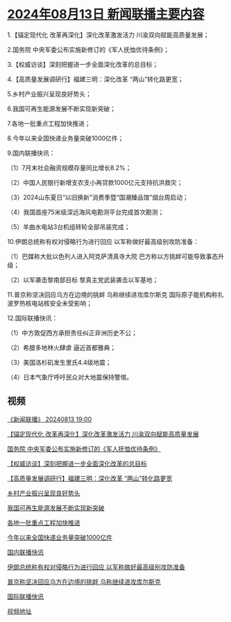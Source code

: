# [2024年08月13日 新闻联播主要内容](https://tv.cctv.com/lm/xwlb/day/20240813.shtml)

1.【锚定现代化 改革再深化】深化改革激发活力 川渝双向赋能高质量发展；

2.国务院 中央军委公布实施新修订的《军人抚恤优待条例》；

3.【权威访谈】深刻把握进一步全面深化改革的总目标；

4.【高质量发展调研行】福建三明：深化改革 “两山”转化路更宽；

5.乡村产业振兴呈现良好势头；

6.我国可再生能源发展不断实现新突破；

7.各地一批重点工程加快推进；

8.今年以来全国快递业务量突破1000亿件；

9.国内联播快讯：

（1）7月末社会融资规模存量同比增长8.2%；

（2）中国人民银行新增支农支小再贷款1000亿元支持抗洪救灾；

（3）2024山东夏日“以旧换新”消费季暨“国潮臻品馆”烟台周启动；

（4）我国首座75米级深远海风电勘测平台完成首次勘测；

（5）羊曲水电站3台机组转轮全部吊装完成；

10.伊朗总统称有权对侵略行为进行回应 以军称做好最高级别攻防准备：

（1）巴媒称大批以色列人进入阿克萨清真寺大院 巴方称以方挑衅可能导致事态升级；

（2）以军袭击黎南部目标 黎真主党武装袭击以军基地；

11.普京称坚决回应乌方在边境的挑衅 乌称继续进攻库尔斯克 国际原子能机构称扎波罗热核电站核安全未受影响；

12.国际联播快讯：

（1）中方敦促西方承担责任纠正非洲历史不公；

（2）希腊多地林火肆虐 逼近首都雅典；

（3）美国洛杉矶发生里氏4.4级地震；

（4）日本气象厅呼吁民众对大地震保持警惕。

## 视频

[《新闻联播》 20240813 19:00](https://tv.cctv.com/2024/08/13/VIDEKKNA7DVispOSE91zXkB3240813.shtml)

[【锚定现代化 改革再深化】深化改革激发活力 川渝双向赋能高质量发展](https://tv.cctv.com/2024/08/13/VIDECsuastxOCJaSbPyRTr0A240813.shtml)

[国务院 中央军委公布实施新修订的《军人抚恤优待条例》](https://tv.cctv.com/2024/08/13/VIDEbeQ1vQJQcRnDWuG0O1ex240813.shtml)

[【权威访谈】深刻把握进一步全面深化改革的总目标](https://tv.cctv.com/2024/08/13/VIDEU72UPXtRQSAfCX6f8zs5240813.shtml)

[【高质量发展调研行】福建三明：深化改革 “两山”转化路更宽](https://tv.cctv.com/2024/08/13/VIDEN49jH5R94lPPCilhVKXm240813.shtml)

[乡村产业振兴呈现良好势头](https://tv.cctv.com/2024/08/13/VIDENQrZ7V0WLIjyLklQydGE240813.shtml)

[我国可再生能源发展不断实现新突破](https://tv.cctv.com/2024/08/13/VIDEKpLtezQKzmWfAVs6YoLf240813.shtml)

[各地一批重点工程加快推进](https://tv.cctv.com/2024/08/13/VIDET0EYQiH4MnGzzH1JsmNv240813.shtml)

[今年以来全国快递业务量突破1000亿件](https://tv.cctv.com/2024/08/13/VIDEdn3RTZdLOzIoSwwDFpQi240813.shtml)

[国内联播快讯](https://tv.cctv.com/2024/08/13/VIDEdHVSDCA64o3w3Jj8vYWl240813.shtml)

[伊朗总统称有权对侵略行为进行回应 以军称做好最高级别攻防准备](https://tv.cctv.com/2024/08/13/VIDE3g6ytzCBDR4TqViL0052240813.shtml)

[普京称坚决回应乌方在边境的挑衅 乌称继续进攻库尔斯克](https://tv.cctv.com/2024/08/13/VIDE66Y6GpsWfhzSoIPHw4Si240813.shtml)

[国际联播快讯](https://tv.cctv.com/2024/08/13/VIDEl2CHTDHQ4xRy51upf4ts240813.shtml)

[视频地址](https://tv.cctv.com/lm/xwlb/day/20240813.shtml) 

